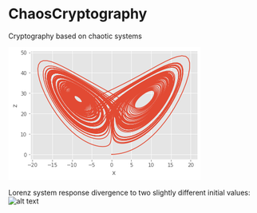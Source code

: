 # ChaosCryptography
Cryptography based on chaotic systems

![alt text](https://github.com/Phoenix-flame/ChaosCryptography/blob/main/images/xz.png?raw=true)

Lorenz system response divergence to two slightly different initial values:
![alt text](https://github.com/Phoenix-flame/ChaosCryptography/blob/main/images/loop.gif?raw=true)

